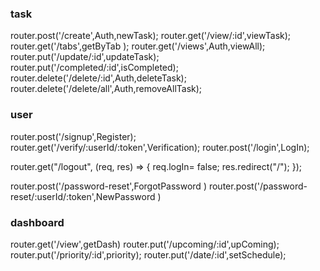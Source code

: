 ### task
router.post('/create',Auth,newTask);
router.get('/view/:id',viewTask);
router.get('/tabs',getByTab );
router.get('/views',Auth,viewAll);
router.put('/update/:id',updateTask);
router.put('/completed/:id',isCompleted);
router.delete('/delete/:id',Auth,deleteTask);
router.delete('/delete/all',Auth,removeAllTask);


### user
router.post('/signup',Register);
router.get('/verify/:userId/:token',Verification);
router.post('/login',LogIn);

router.get("/logout", (req, res) => {
   req.logIn= false;
   res.redirect("/");
 });

router.post('/password-reset',ForgotPassword )
router.post('/password-reset/:userId/:token',NewPassword )



### dashboard
router.get('/view',getDash)
router.put('/upcoming/:id',upComing);
router.put('/priority/:id',priority);
router.put('/date/:id',setSchedule);
 
